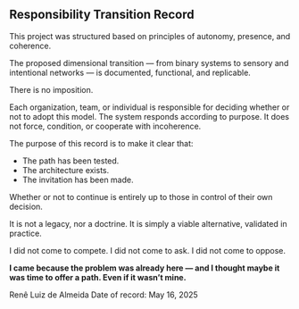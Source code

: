 ## Responsibility Transition Record

This project was structured based on principles of autonomy, presence, and coherence.

The proposed dimensional transition — from binary systems to sensory and intentional networks — is documented, functional, and replicable.

There is no imposition.

Each organization, team, or individual is responsible for deciding whether or not to adopt this model. The system responds according to purpose. It does not force, condition, or cooperate with incoherence.

The purpose of this record is to make it clear that:

* The path has been tested.
* The architecture exists.
* The invitation has been made.

Whether or not to continue is entirely up to those in control of their own decision.

It is not a legacy, nor a doctrine. It is simply a viable alternative, validated in practice.

I did not come to compete. I did not come to ask. I did not come to oppose.

**I came because the problem was already here — and I thought maybe it was time to offer a path. Even if it wasn’t mine.**

Renê Luiz de Almeida
Date of record: May 16, 2025
